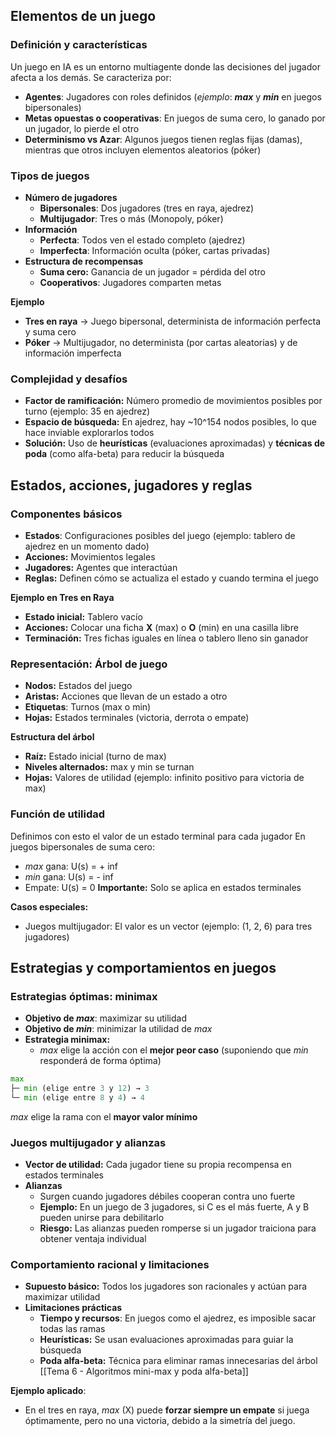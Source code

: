 ## Elementos de un juego
### Definición y características
Un juego en IA es un entorno multiagente donde las decisiones del jugador afecta a los demás. Se caracteriza por:
- **Agentes**: Jugadores con roles definidos (*ejemplo*: ***max*** y ***min*** en juegos bipersonales)
- **Metas opuestas o cooperativas**: En juegos de suma cero, lo ganado por un jugador, lo pierde el otro
- **Determinismo vs Azar**: Algunos juegos tienen reglas fijas (damas), mientras que otros incluyen elementos aleatorios (póker)
### Tipos de juegos
- **Número de jugadores**
	- **Bipersonales**: Dos jugadores (tres en raya, ajedrez)
	- **Multijugador**: Tres o más (Monopoly, póker)
- **Información**
	- **Perfecta**: Todos ven el estado completo (ajedrez)
	- **Imperfecta**: Información oculta (póker, cartas privadas)
- **Estructura de recompensas**
	- **Suma cero:** Ganancia de un jugador = pérdida del otro
	- **Cooperativos**: Jugadores comparten metas

**Ejemplo**
- **Tres en raya** -> Juego bipersonal, determinista de información perfecta y suma cero
- **Póker** -> Multijugador, no determinista (por cartas aleatorias) y de información imperfecta
### Complejidad y desafíos
- **Factor de ramificación:** Número promedio de movimientos posibles por turno (ejemplo: 35 en ajedrez)
- **Espacio de búsqueda:** En ajedrez, hay ~10^154 nodos posibles, lo que hace inviable explorarlos todos
- **Solución:** Uso de **heurísticas** (evaluaciones aproximadas) y **técnicas de poda** (como alfa-beta) para reducir la búsqueda
## Estados, acciones, jugadores y reglas
### Componentes básicos
- **Estados**: Configuraciones posibles del juego (ejemplo: tablero de ajedrez en un momento dado)
- **Acciones:** Movimientos legales
- **Jugadores:** Agentes que interactúan
- **Reglas:** Definen cómo se actualiza el estado y cuando termina el juego

**Ejemplo en Tres en Raya**
- **Estado inicial:** Tablero vacío
- **Acciones:** Colocar una ficha **X** (max) o **O** (min) en una casilla libre
- **Terminación:** Tres fichas iguales en línea o tablero lleno sin ganador
### Representación: Árbol de juego
- **Nodos:** Estados del juego
- **Aristas:** Acciones que llevan de un estado a otro
- **Etiquetas**: Turnos (max o min)
- **Hojas:** Estados terminales (victoria, derrota o empate)

**Estructura del árbol**
- **Raíz:** Estado inicial (turno de max)
- **Niveles alternados:**  max y min se turnan
- **Hojas:** Valores de utilidad (ejemplo: infinito positivo para victoria de max)
### Función de utilidad
Definimos con esto el valor de un estado terminal para cada jugador
En juegos bipersonales de suma cero:
- *max* gana: U(s) = + inf
- *min* gana: U(s) = - inf
- Empate: U(s) = 0
**Importante:** Solo se aplica en estados terminales

**Casos especiales:**
- Juegos multijugador: El valor es un vector (ejemplo: (1, 2, 6) para tres jugadores)
## Estrategias y comportamientos en juegos
### Estrategias óptimas: minimax
- **Objetivo de *max***: maximizar su utilidad
- **Objetivo de *min***: minimizar la utilidad de *max*
- **Estrategia minimax:**
	- *max* elige la acción con el **mejor peor caso** (suponiendo que *min* responderá de forma óptima)

``` python
max  
├─ min (elige entre 3 y 12) → 3  
└─ min (elige entre 8 y 4) → 4
```
*max* elige la rama con el **mayor valor mínimo**
### Juegos multijugador y alianzas
- **Vector de utilidad:** Cada jugador tiene su propia recompensa en estados terminales
- **Alianzas**
	- Surgen cuando jugadores débiles cooperan contra uno fuerte
	- **Ejemplo:** En un juego de 3 jugadores, si C es el más fuerte, A y B pueden unirse para debilitarlo
	- **Riesgo:** Las alianzas pueden romperse si un jugador traiciona para obtener ventaja individual
### Comportamiento racional y limitaciones
- **Supuesto básico:** Todos los jugadores son racionales y actúan para maximizar utilidad
- **Limitaciones prácticas**
	- **Tiempo y recursos**: En juegos como el ajedrez, es imposible sacar todas las ramas
	- **Heurísticas:** Se usan evaluaciones aproximadas para guiar la búsqueda
	- **Poda alfa-beta:** Técnica para eliminar ramas innecesarias del árbol [[Tema 6 - Algoritmos mini-max y poda alfa-beta]]

**Ejemplo aplicado**:
- En el tres en raya, _max_ (X) puede **forzar siempre un empate** si juega óptimamente, pero no una victoria, debido a la simetría del juego.